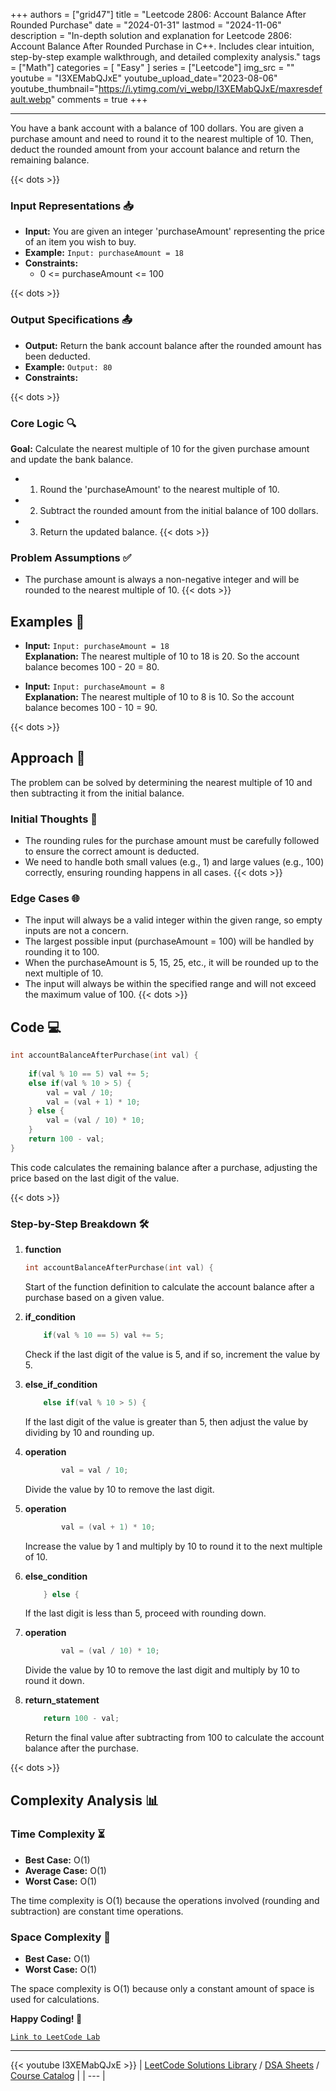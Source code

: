 
+++
authors = ["grid47"]
title = "Leetcode 2806: Account Balance After Rounded Purchase"
date = "2024-01-31"
lastmod = "2024-11-06"
description = "In-depth solution and explanation for Leetcode 2806: Account Balance After Rounded Purchase in C++. Includes clear intuition, step-by-step example walkthrough, and detailed complexity analysis."
tags = ["Math"]
categories = [
    "Easy"
]
series = ["Leetcode"]
img_src = ""
youtube = "I3XEMabQJxE"
youtube_upload_date="2023-08-06"
youtube_thumbnail="https://i.ytimg.com/vi_webp/I3XEMabQJxE/maxresdefault.webp"
comments = true
+++



---
You have a bank account with a balance of 100 dollars. You are given a purchase amount and need to round it to the nearest multiple of 10. Then, deduct the rounded amount from your account balance and return the remaining balance.
<!--more-->
{{< dots >}}
### Input Representations 📥
- **Input:** You are given an integer 'purchaseAmount' representing the price of an item you wish to buy.
- **Example:** `Input: purchaseAmount = 18`
- **Constraints:**
	- 0 <= purchaseAmount <= 100

{{< dots >}}
### Output Specifications 📤
- **Output:** Return the bank account balance after the rounded amount has been deducted.
- **Example:** `Output: 80`
- **Constraints:**

{{< dots >}}
### Core Logic 🔍
**Goal:** Calculate the nearest multiple of 10 for the given purchase amount and update the bank balance.

- 1. Round the 'purchaseAmount' to the nearest multiple of 10.
- 2. Subtract the rounded amount from the initial balance of 100 dollars.
- 3. Return the updated balance.
{{< dots >}}
### Problem Assumptions ✅
- The purchase amount is always a non-negative integer and will be rounded to the nearest multiple of 10.
{{< dots >}}
## Examples 🧩
- **Input:** `Input: purchaseAmount = 18`  \
  **Explanation:** The nearest multiple of 10 to 18 is 20. So the account balance becomes 100 - 20 = 80.

- **Input:** `Input: purchaseAmount = 8`  \
  **Explanation:** The nearest multiple of 10 to 8 is 10. So the account balance becomes 100 - 10 = 90.

{{< dots >}}
## Approach 🚀
The problem can be solved by determining the nearest multiple of 10 and then subtracting it from the initial balance.

### Initial Thoughts 💭
- The rounding rules for the purchase amount must be carefully followed to ensure the correct amount is deducted.
- We need to handle both small values (e.g., 1) and large values (e.g., 100) correctly, ensuring rounding happens in all cases.
{{< dots >}}
### Edge Cases 🌐
- The input will always be a valid integer within the given range, so empty inputs are not a concern.
- The largest possible input (purchaseAmount = 100) will be handled by rounding it to 100.
- When the purchaseAmount is 5, 15, 25, etc., it will be rounded up to the next multiple of 10.
- The input will always be within the specified range and will not exceed the maximum value of 100.
{{< dots >}}
## Code 💻
```cpp
int accountBalanceAfterPurchase(int val) {
    
    if(val % 10 == 5) val += 5;
    else if(val % 10 > 5) {
        val = val / 10;
        val = (val + 1) * 10;
    } else {
        val = (val / 10) * 10;
    }
    return 100 - val;
}
```

This code calculates the remaining balance after a purchase, adjusting the price based on the last digit of the value.

{{< dots >}}
### Step-by-Step Breakdown 🛠️
1. **function**
	```cpp
	int accountBalanceAfterPurchase(int val) {
	```
	Start of the function definition to calculate the account balance after a purchase based on a given value.

2. **if_condition**
	```cpp
	    if(val % 10 == 5) val += 5;
	```
	Check if the last digit of the value is 5, and if so, increment the value by 5.

3. **else_if_condition**
	```cpp
	    else if(val % 10 > 5) {
	```
	If the last digit of the value is greater than 5, then adjust the value by dividing by 10 and rounding up.

4. **operation**
	```cpp
	        val = val / 10;
	```
	Divide the value by 10 to remove the last digit.

5. **operation**
	```cpp
	        val = (val + 1) * 10;
	```
	Increase the value by 1 and multiply by 10 to round it to the next multiple of 10.

6. **else_condition**
	```cpp
	    } else {
	```
	If the last digit is less than 5, proceed with rounding down.

7. **operation**
	```cpp
	        val = (val / 10) * 10;
	```
	Divide the value by 10 to remove the last digit and multiply by 10 to round it down.

8. **return_statement**
	```cpp
	    return 100 - val;
	```
	Return the final value after subtracting from 100 to calculate the account balance after the purchase.

{{< dots >}}
## Complexity Analysis 📊
### Time Complexity ⏳
- **Best Case:** O(1)
- **Average Case:** O(1)
- **Worst Case:** O(1)

The time complexity is O(1) because the operations involved (rounding and subtraction) are constant time operations.

### Space Complexity 💾
- **Best Case:** O(1)
- **Worst Case:** O(1)

The space complexity is O(1) because only a constant amount of space is used for calculations.

**Happy Coding! 🎉**


[`Link to LeetCode Lab`](https://leetcode.com/problems/account-balance-after-rounded-purchase/description/)

---
{{< youtube I3XEMabQJxE >}}
| [LeetCode Solutions Library](https://grid47.xyz/leetcode/) / [DSA Sheets](https://grid47.xyz/sheets/) / [Course Catalog](https://grid47.xyz/courses/) |
| --- |
